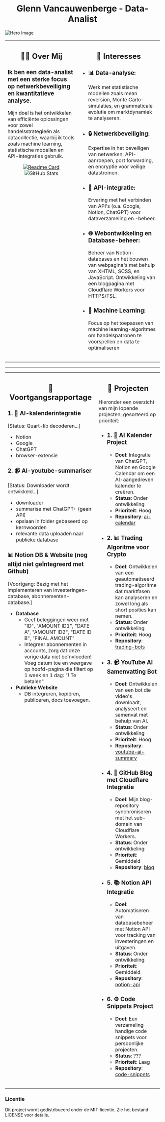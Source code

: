<h1 align="center"">Glenn Vancauwenberge - <strong>Data-Analist</strong></h1>

![Hero Image](https://img.freepik.com/free-vector/vector-abstract-colorful-big-data-visualization-futuristic-infographics-aesthetic-design-visual-information-complexity-intricate-data-threads-graphic-social-network-business-analytics_1217-2428.jpg?t=st=1728511444~exp=1728515044~hmac=5da0995a985e0e1194aba1c35b1562a00066ead445c8edbc580c4b97c66ee553&w=900)

<table style="border="0"">
  <tr>
    <td align="left" style="vertical-align: top; padding-bottom: 20px;">
      <h2 align="center">🧑‍💻 Over Mij</h2>
      <h3>Ik ben een <strong>data-analist</strong> met een sterke focus op <strong>netwerkbeveiliging</strong> en <strong>kwantitatieve analyse.</strong>
      </h3> 
      <p>Mijn doel is het ontwikkelen van efficiënte oplossingen voor zowel handelsstrategieën als datacollectie, waarbij ik tools zoals machine learning, statistische modellen en API-integraties gebruik.</p>
      <div align="center">
        <a href="https://github.com/DR-GRIEZEL/DR-GRIEZEL">
          <img src="https://github-readme-stats.vercel.app/api/pin/?username=DR-GRIEZEL&repo=DR-GRIEZEL" alt="Readme Card" style="max-width: 100%; height: auto;"/>
        </a>
        <img src="https://github-readme-stats.vercel.app/api?username=DR-GRIEZEL&show_icons=true&theme=gruvbox" alt="GitHub Stats" style="max-width: 100%; height: auto;"/>
      </div>
    </td>
    <td align="left" style="vertical-align: top; padding-bottom: 20px;">
      <h2 align="center">🚀 Interesses</h2>
      <ul>
        <li><h3>📊 <strong>Data-analyse:</strong></h3>
          <p>Werk met statistische modellen zoals mean reversion, Monte Carlo-simulaties, en grammaticale evolutie om marktdynamiek te analyseren.</p>
        </li>
        <li><h3>🔒 <strong>Netwerkbeveiliging:</strong></h3>
          <p>Expertise in het beveiligen van netwerken, API-aanroepen, port forwarding, en encryptie voor veilige datastromen.</p>
        </li>
        <li><h3>🔗 <strong>API-integratie:</strong></h3>
          <p>Ervaring met het verbinden van API's (o.a. Google, Notion, ChatGPT) voor dataverzameling en -beheer.</p>
        </li>
        <li><h3>🌐 <strong>Webontwikkeling</strong> en <strong>Database-beheer:</strong></h3>
        <p>Beheer van Notion-databases en het bouwen van webpagina's met behulp van XHTML, SCSS, en JavaScript. Ontwikkeling van een blogpagina met Cloudflare Workers voor HTTPS/TSL.</p>
        </li>
        <li><h3>🤖 <strong>Machine Learning:</strong></h3>
        <p>Focus op het toepassen van machine learning-algoritmes om handelspatronen te voorspellen en data te optimaliseren</p>
        </li>
      </ul>
    </td>
  </tr>
</table>

---

<table style="border="0"">
  <tr>
    <!-- Voortgangsrapportage Sectie -->
    <td align="left" style="vertical-align: top; padding-bottom: 20px;">
      <h2 align="center">📎 Voortgangsrapportage</h2>
      <h3>1. 📅 <strong>AI-kalenderintegratie</strong></h3>
      <p>[Status: Quart-lib decoderen...]</p>
      <ul>
        <li>Notion</li>
        <li>Google</li>
        <li>ChatGPT</li>
        <li>browser-extensie</li>
      </ul>
      <h3>2. 📹 <strong>AI-youtube-summariser</strong></h3>
      <p>[Status: Downloader wordt ontwikkeld...]</p>
      <ul>
        <li>downloader</li>
        <li>summarise met ChatGPT+ (geen API)</li>
        <li>opslaan in folder gebaseerd op kernwoorden</li>
        <li>relevante data uploaden naar publieke database</li>
      </ul>
      <h3>📊 <strong>Notion DB & Website (nog altijd niet geïntegreerd met Github)</strong></h3>
      <p>[Voortgang: Bezig met het implementeren van investeringen-database, abonnementen-database.]</p>
      <ul>
        <li><strong>Database</strong>
          <ul>
            <li>Geef beleggingen weer met "ID", "AMOUNT ID1", "DATE A", "AMOUNT ID2", "DATE ID B", "FINAL AMOUNT"</li>
            <li>Integreer abonnementen in accounts, zorg dat deze vorige data niet beïnvloeden! Voeg datum toe en weergave op hoofd-pagina die filtert op 1 week en 1 dag: "! Te betalen"</li>
          </ul>
        </li>
        <li><strong>Publieke Website</strong>
          <ul>
            <li>DB integreren, kopiëren, publiceren, docs toevoegen.</li>
          </ul>
        </li>
      </ul>
    </td>
    <!-- Projecten Sectie -->
    <td align="left" style="vertical-align: top; padding-bottom: 20px;">
      <h2 align="center"><strong>🎯 Projecten</strong></h2>
      <p>Hieronder een overzicht van mijn lopende projecten, gesorteerd op prioriteit:</p>
      <!-- Project 1 -->
      <ul>
        <li>
          <h3>1. 📅 AI Kalender Project</h3>
          <ul>
            <li><strong>Doel</strong>: Integratie van ChatGPT, Notion en Google Calendar om een AI-aangedreven kalender te creëren.</li>
            <li><strong>Status</strong>: Onder ontwikkeling</li>
            <li><strong>Prioriteit</strong>: Hoog</li>
            <li><strong>Repository</strong>: <a href="https://github.com/dr-griezel/ai-calendar">ai-calendar</a></li>
          </ul>
        </li>
      </ul>
      <!-- Project 2 -->
      <ul>
        <li>
          <h3>2. 📊 Trading Algoritme voor Crypto</h3>
          <ul>
            <li><strong>Doel</strong>: Ontwikkelen van een geautomatiseerd trading-algoritme dat marktfasen kan analyseren en zowel long als short posities kan nemen.</li>
            <li><strong>Status</strong>: Onder ontwikkeling</li>
            <li><strong>Prioriteit</strong>: Hoog</li>
            <li><strong>Repository</strong>: <a href="https://github.com/dr-griezel/trading-bots">trading-bots</a></li>
          </ul>
        </li>
      </ul>
      <!-- Project 3 -->
      <ul>
        <li>
          <h3>3. 📹 YouTube AI Samenvatting Bot</h3>
          <ul>
            <li><strong>Doel</strong>: Ontwikkelen van een bot die video's downloadt, analyseert en samenvat met behulp van AI.</li>
            <li><strong>Status</strong>: Onder ontwikkeling</li>
            <li><strong>Prioriteit</strong>: Hoog</li>
            <li><strong>Repository</strong>: <a href="https://github.com/dr-griezel/youtube-ai-summary">youtube-ai-summary</a></li>
          </ul>
        </li>
      </ul>
      <!-- Project 4 -->
      <ul>
        <li>
          <h3>4. 📝 GitHub Blog met Cloudflare Integratie</h3>
          <ul>
            <li><strong>Doel</strong>: Mijn blog-repository synchroniseren met het sub-domein van Cloudflare Workers.</li>
            <li><strong>Status</strong>: Onder ontwikkeling</li>
            <li><strong>Prioriteit</strong>: Gemiddeld</li>
            <li><strong>Repository</strong>: <a href="https://github.com/dr-griezel/blog">blog</a></li>
          </ul>
        </li>
      </ul>
      <!-- Project 5 -->
      <ul>
        <li>
          <h3>5. 📚 Notion API Integratie</h3>
          <ul>
            <li><strong>Doel</strong>: Automatiseren van databasebeheer met Notion API voor tracking van investeringen en uitgaven.</li>
            <li><strong>Status</strong>: Onder ontwikkeling</li>
            <li><strong>Prioriteit</strong>: Gemiddeld</li>
            <li><strong>Repository</strong>: <a href="https://github.com/dr-griezel/notion-api">notion-api</a></li>
          </ul>
        </li>
      </ul>
      <!-- Project 6 -->
      <ul>
        <li>
          <h3>6. ⚙️ Code Snippets Project</h3>
          <ul>
            <li><strong>Doel</strong>: Een verzameling handige code snippets voor persoonlijke projecten.</li>
            <li><strong>Status</strong>: ???</li>
            <li><strong>Prioriteit</strong>: Laag</li>
            <li><strong>Repository</strong>: <a href="https://github.com/dr-griezel/code-snippets">code-snippets</a></li>
          </ul>
        </li>
      </ul>
    </td>
  </tr>
</table>
<h3>Licentie</h3>
<p>Dit project wordt gedistribueerd onder de MIT-licentie. Zie het bestand LICENSE voor details.</p>
